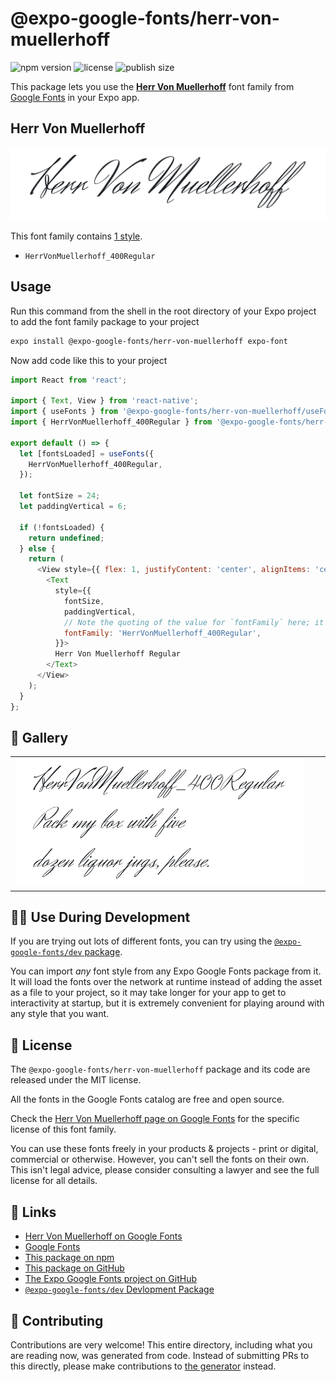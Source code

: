 # @expo-google-fonts/herr-von-muellerhoff

![npm version](https://flat.badgen.net/npm/v/@expo-google-fonts/herr-von-muellerhoff)
![license](https://flat.badgen.net/github/license/expo/google-fonts)
![publish size](https://flat.badgen.net/packagephobia/install/@expo-google-fonts/herr-von-muellerhoff)

This package lets you use the [**Herr Von Muellerhoff**](https://fonts.google.com/specimen/Herr+Von+Muellerhoff) font family from [Google Fonts](https://fonts.google.com/) in your Expo app.

## Herr Von Muellerhoff

![Herr Von Muellerhoff](./font-family.png)

This font family contains [1 style](#-gallery).

- `HerrVonMuellerhoff_400Regular`

## Usage

Run this command from the shell in the root directory of your Expo project to add the font family package to your project
```sh
expo install @expo-google-fonts/herr-von-muellerhoff expo-font
```

Now add code like this to your project
```js
import React from 'react';

import { Text, View } from 'react-native';
import { useFonts } from '@expo-google-fonts/herr-von-muellerhoff/useFonts';
import { HerrVonMuellerhoff_400Regular } from '@expo-google-fonts/herr-von-muellerhoff/400Regular';

export default () => {
  let [fontsLoaded] = useFonts({
    HerrVonMuellerhoff_400Regular,
  });

  let fontSize = 24;
  let paddingVertical = 6;

  if (!fontsLoaded) {
    return undefined;
  } else {
    return (
      <View style={{ flex: 1, justifyContent: 'center', alignItems: 'center' }}>
        <Text
          style={{
            fontSize,
            paddingVertical,
            // Note the quoting of the value for `fontFamily` here; it expects a string!
            fontFamily: 'HerrVonMuellerhoff_400Regular',
          }}>
          Herr Von Muellerhoff Regular
        </Text>
      </View>
    );
  }
};

```

## 🔡 Gallery


||||
|-|-|-|
|![HerrVonMuellerhoff_400Regular](.//400Regular/HerrVonMuellerhoff_400Regular.ttf.png)||||


## 👩‍💻 Use During Development

If you are trying out lots of different fonts, you can try using the [`@expo-google-fonts/dev` package](https://github.com/expo/google-fonts/tree/master/font-packages/dev#readme).

You can import *any* font style from any Expo Google Fonts package from it. It will load the fonts
over the network at runtime instead of adding the asset as a file to your project, so it may take longer
for your app to get to interactivity at startup, but it is extremely convenient
for playing around with any style that you want.

## 📖 License

The `@expo-google-fonts/herr-von-muellerhoff` package and its code are released under the MIT license.

All the fonts in the Google Fonts catalog are free and open source.

Check the [Herr Von Muellerhoff page on Google Fonts](https://fonts.google.com/specimen/Herr+Von+Muellerhoff) for the specific license of this font family.

You can use these fonts freely in your products & projects - print or digital, commercial or otherwise. However, you can't sell the fonts on their own. This isn't legal advice, please consider consulting a lawyer and see the full license for all details.

## 🔗 Links

- [Herr Von Muellerhoff on Google Fonts](https://fonts.google.com/specimen/Herr+Von+Muellerhoff)
- [Google Fonts](https://fonts.google.com/)
- [This package on npm](https://www.npmjs.com/package/@expo-google-fonts/herr-von-muellerhoff)
- [This package on GitHub](https://github.com/expo/google-fonts/tree/master/font-packages/herr-von-muellerhoff)
- [The Expo Google Fonts project on GitHub](https://github.com/expo/google-fonts)
- [`@expo-google-fonts/dev` Devlopment Package](https://github.com/expo/google-fonts/tree/master/font-packages/dev)

## 🤝 Contributing

Contributions are very welcome! This entire directory, including what you are reading now, was generated from code. Instead of submitting PRs to this directly, please make contributions to [the generator](https://github.com/expo/google-fonts/tree/master/packages/generator) instead.
